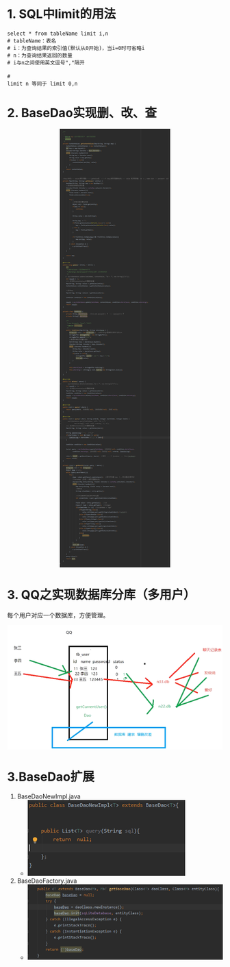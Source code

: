 # 1. SQL中limit的用法

```
select * from tableName limit i,n
# tableName：表名
# i：为查询结果的索引值(默认从0开始)，当i=0时可省略i
# n：为查询结果返回的数量
# i与n之间使用英文逗号","隔开

# 
limit n 等同于 limit 0,n
```


# 2. BaseDao实现删、改、查

<div style="text-align:center;">

![](../images/数据库-删、改、查.png)
</div>


# 3. QQ之实现数据库分库（多用户）

每个用户对应一个数据库，方便管理。
<div style="text-align:center;">

![](../images/QQ实现数据库分库(多用户).png)
</div>

# 3.BaseDao扩展

1. BaseDaoNewImpl.java
   - ![](../images/数据库-BaseDaoNewImpl.png)
2. BaseDaoFactory.java
   - ![](../images/数据库-BaseFactory-BaseDaoNewImpl.png)
